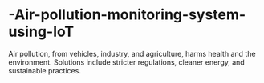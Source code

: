 # -Air-pollution-monitoring-system-using-IoT
Air pollution, from vehicles, industry, and agriculture, harms health and the environment. Solutions include stricter regulations, cleaner energy, and sustainable practices.
